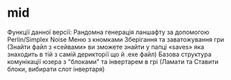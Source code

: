 # mid
Функції данної версії:
Рандомна генерація ланшафту за допомогою Perlin/Simplex Noise
Меню з кномками
Зберігання та заватожування гри (Знайти файл з «сейвами» ви зможете знайти у папці «saves» яка знаходить в тій з самій дерикторії що й .exe файл)
Базова структура комунікації юзера з "блоками" та інвертарем в грі (Ламати та Ставити блоки, вибирати слот інвертаря)

